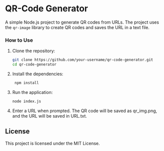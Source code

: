 # QR-Code Generator

A simple Node.js project to generate QR codes from URLs. The project uses the `qr-image` library to create QR codes and saves the URL in a text file.

### How to Use

1. Clone the repository:
   ```bash
   git clone https://github.com/your-username/qr-code-generator.git
   cd qr-code-generator
   ```
2. Install the dependencies:

   ```bash
    npm install
   ```

3. Run the application:

   ```bash
   node index.js
   ```

4. Enter a URL when prompted. The QR code will be saved as qr_img.png, and the URL will be saved in URL.txt.

## License

This project is licensed under the MIT License.
